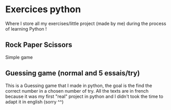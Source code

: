 # Exercices python
Where I store all my exercises/little project (made by me) during the process of learning Python !

## Rock Paper Scissors
Simple game

## Guessing game (normal and 5 essais/try)
This is a Guessing game that I made in python, the goal is the find the correct number in a chosen number of try.
All the texts are in french because it was my first "real" project in python and I didn't took the time to adapt it in english (sorry ^^)

